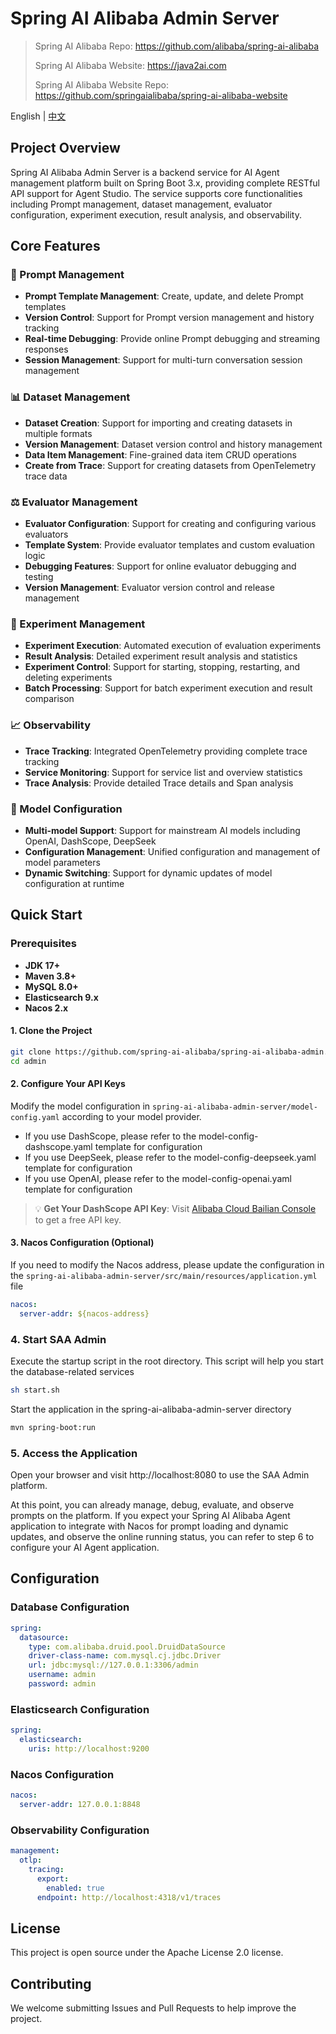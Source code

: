 # Spring AI Alibaba Admin Server

> Spring AI Alibaba Repo: https://github.com/alibaba/spring-ai-alibaba
>
> Spring AI Alibaba Website: https://java2ai.com
>
> Spring AI Alibaba Website Repo: https://github.com/springaialibaba/spring-ai-alibaba-website

English  | [中文](./README-zh.md)  

## Project Overview

Spring AI Alibaba Admin Server is a backend service for AI Agent management platform built on Spring Boot 3.x, providing complete RESTful API support for Agent Studio. The service supports core functionalities including Prompt management, dataset management, evaluator configuration, experiment execution, result analysis, and observability.

## Core Features

### 🤖 Prompt Management
- **Prompt Template Management**: Create, update, and delete Prompt templates
- **Version Control**: Support for Prompt version management and history tracking
- **Real-time Debugging**: Provide online Prompt debugging and streaming responses
- **Session Management**: Support for multi-turn conversation session management

### 📊 Dataset Management
- **Dataset Creation**: Support for importing and creating datasets in multiple formats
- **Version Management**: Dataset version control and history management
- **Data Item Management**: Fine-grained data item CRUD operations
- **Create from Trace**: Support for creating datasets from OpenTelemetry trace data

### ⚖️ Evaluator Management
- **Evaluator Configuration**: Support for creating and configuring various evaluators
- **Template System**: Provide evaluator templates and custom evaluation logic
- **Debugging Features**: Support for online evaluator debugging and testing
- **Version Management**: Evaluator version control and release management

### 🧪 Experiment Management
- **Experiment Execution**: Automated execution of evaluation experiments
- **Result Analysis**: Detailed experiment result analysis and statistics
- **Experiment Control**: Support for starting, stopping, restarting, and deleting experiments
- **Batch Processing**: Support for batch experiment execution and result comparison

### 📈 Observability
- **Trace Tracking**: Integrated OpenTelemetry providing complete trace tracking
- **Service Monitoring**: Support for service list and overview statistics
- **Trace Analysis**: Provide detailed Trace details and Span analysis

### 🔧 Model Configuration
- **Multi-model Support**: Support for mainstream AI models including OpenAI, DashScope, DeepSeek
- **Configuration Management**: Unified configuration and management of model parameters
- **Dynamic Switching**: Support for dynamic updates of model configuration at runtime

## Quick Start

### Prerequisites
- **JDK 17+**
- **Maven 3.8+**
- **MySQL 8.0+**
- **Elasticsearch 9.x**
- **Nacos 2.x**

#### 1. Clone the Project

```bash
git clone https://github.com/spring-ai-alibaba/spring-ai-alibaba-admin.git
cd admin
```

#### 2. Configure Your API Keys
Modify the model configuration in `spring-ai-alibaba-admin-server/model-config.yaml` according to your model provider.
- If you use DashScope, please refer to the model-config-dashscope.yaml template for configuration
- If you use DeepSeek, please refer to the model-config-deepseek.yaml template for configuration
- If you use OpenAI, please refer to the model-config-openai.yaml template for configuration
> 💡 **Get Your DashScope API Key**: Visit [Alibaba Cloud Bailian Console](https://bailian.console.aliyun.com/?tab=model#/api-key) to get a free API key.

#### 3. Nacos Configuration (Optional)
If you need to modify the Nacos address, please update the configuration in the `spring-ai-alibaba-admin-server/src/main/resources/application.yml` file
```yaml
nacos:
  server-addr: ${nacos-address}
```

### 4. Start SAA Admin
Execute the startup script in the root directory. This script will help you start the database-related services

```bash
sh start.sh
```
Start the application in the spring-ai-alibaba-admin-server directory
```bash
mvn spring-boot:run
```

### 5. Access the Application

Open your browser and visit http://localhost:8080 to use the SAA Admin platform.

At this point, you can already manage, debug, evaluate, and observe prompts on the platform. If you expect your Spring AI Alibaba Agent application to integrate with Nacos for prompt loading and dynamic updates, and observe the online running status, you can refer to step 6 to configure your AI Agent application.

## Configuration

### Database Configuration
```yaml
spring:
  datasource:
    type: com.alibaba.druid.pool.DruidDataSource
    driver-class-name: com.mysql.cj.jdbc.Driver
    url: jdbc:mysql://127.0.0.1:3306/admin
    username: admin
    password: admin
```

### Elasticsearch Configuration
```yaml
spring:
  elasticsearch:
    uris: http://localhost:9200
```

### Nacos Configuration
```yaml
nacos:
  server-addr: 127.0.0.1:8848
```

### Observability Configuration
```yaml
management:
  otlp:
    tracing:
      export:
        enabled: true
      endpoint: http://localhost:4318/v1/traces
```

## License

This project is open source under the Apache License 2.0 license.

## Contributing

We welcome submitting Issues and Pull Requests to help improve the project.

